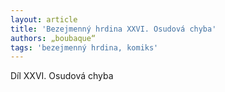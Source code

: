 ```yaml
---
layout: article
title: 'Bezejmenný hrdina XXVI. Osudová chyba'
authors: „boubaque“
tags: 'bezejmenný hrdina, komiks'
---
```


Díl XXVI. Osudová chyba
